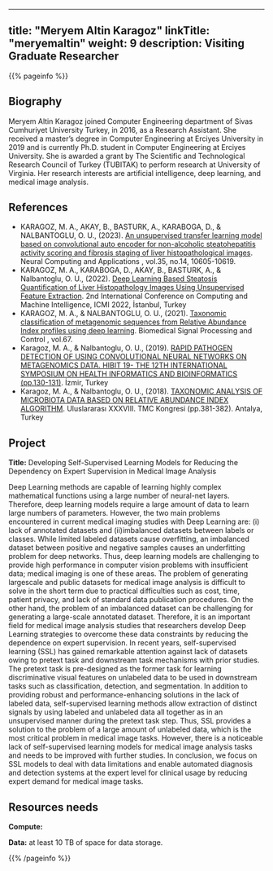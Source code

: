 ---
title: "Meryem Altin Karagoz"
linkTitle: "meryemaltin"
weight: 9
description: Visiting Graduate Researcher 
------

{{% pageinfo %}}

## Biography

Meryem Altin Karagoz joined Computer Engineering department of Sivas Cumhuriyet University Turkey, in 2016, as a Research Assistant. She received a master’s
degree in Computer Engineering at Erciyes University in 2019 and is currently Ph.D. student in Computer Engineering at Erciyes University. 
She  is awarded a grant by The Scientific and Technological Research Council of Turkey (TUBITAK) to perform research at University of Virginia. Her research interests are artificial intelligence, deep learning, and medical image analysis.

## References 

* KARAGOZ, M. A., AKAY, B., BASTURK, A., KARABOGA, D., & NALBANTOGLU, O. U., (2023). [An unsupervised transfer learning model based on convolutional auto encoder for non-alcoholic steatohepatitis activity scoring and fibrosis staging of liver histopathological images](https://link.springer.com/article/10.1007/s00521-023-08252-2). Neural Computing and Applications , vol.35, no.14, 10605-10619. 
* KARAGOZ, M. A., KARABOGA, D., AKAY, B., BASTURK, A., & Nalbantoglu, O. U., (2022). [Deep Learning Based Steatosis Quantification of Liver Histopathology Images Using Unsupervised Feature Extraction](https://ieeexplore.ieee.org/document/9873795). 2nd International Conference on Computing and Machine Intelligence, ICMI 2022, İstanbul, Turkey 
* KARAGOZ, M. A., & NALBANTOGLU, O. U., (2021). [Taxonomic classification of metagenomic sequences from Relative Abundance Index profiles using deep learning](https://www.sciencedirect.com/science/article/abs/pii/S1746809421001361). Biomedical Signal Processing and Control , vol.67. 
* Karagoz, M. A., & Nalbantoglu, O. U., (2019). [RAPID PATHOGEN DETECTION OF USING CONVOLUTIONAL NEURAL NETWORKS ON METAGENOMICS DATA. HIBIT 19- THE 12TH INTERNATIONAL SYMPOSIUM ON HEALTH INFORMATICS AND BIOINFORMATICS (pp.130-131)](https://www.ibg.edu.tr/Uploads/event_image/hibit_abstractbook.pdf). İzmir, Turkey 
* Karagoz, M. A., & Nalbantoglu, O. U., (2018). [TAXONOMIC ANALYSIS OF MICROBIOTA DATA BASED ON RELATIVE ABUNDANCE INDEX ALGORITHM](https://www.tmc-online.org/Uploads/Editor/files/Uluslararasi_%20XXXVIII_TMC_Kongresi_Konusma_Ozetleri_ve_Bildiri_Kitabi_(2018).pdf). Uluslararası XXXVIII. TMC Kongresi (pp.381-382). Antalya, Turkey

## Project 

**Title:** Developing Self-Supervised Learning Models for Reducing the Dependency on Expert Supervision in Medical Image Analysis

Deep Learning methods are capable of learning highly complex mathematical functions using a large number of
neural-net layers. Therefore, deep learning models require a large amount of data to learn large numbers of
parameters. However, the two main problems encountered in current medical imaging studies with Deep Learning
are: (i) lack of annotated datasets and (ii)imbalanced datasets between labels or classes. While limited labeled
datasets cause overfitting, an imbalanced dataset between positive and negative samples causes an underfitting
problem for deep networks. Thus, deep learning models are challenging to provide high performance in computer
vision problems with insufficient data; medical imaging is one of these areas. The problem of generating largescale and public datasets for medical image analysis is difficult to solve in the short term due to practical difficulties
such as cost, time, patient privacy, and lack of standard data publication procedures. On the other
hand, the problem of an imbalanced dataset can be challenging for generating a large-scale annotated
dataset. Therefore, it is an important field for medical image analysis studies that researchers develop Deep
Learning strategies to overcome these data constraints by reducing the dependence on expert supervision. 
In recent years, self-supervised learning (SSL) has gained remarkable attention against lack of datasets owing to
pretext task and downstream task mechanisms with prior studies. The pretext task is pre-designed as the former task
for learning discriminative visual features on unlabeled data to be used in downstream tasks such as
classification, detection, and segmentation. In addition to providing robust and performance-enhancing solutions in the
lack of labeled data, self-supervised learning methods allow extraction of distinct signals by using labeled and
unlabeled data all together as in an unsupervised manner during the pretext task step. Thus, SSL provides a
solution to the problem of a large amount of unlabeled data, which is the most critical problem in medical image
tasks. However, there is a noticeable lack of self-supervised learning models for medical image analysis
tasks and needs to be improved with further studies. In conclusion, we focus on SSL models to deal with data
limitations and enable automated diagnosis and detection systems at the expert level for clinical usage by reducing
expert demand for medical image tasks. 

## Resources needs

**Compute:**

**Data:** at least 10 TB of space for data storage.

{{% /pageinfo %}}
